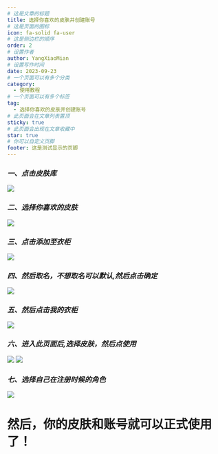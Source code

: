 ```yaml
---
# 这是文章的标题
title: 选择你喜欢的皮肤并创建账号
# 这是页面的图标
icon: fa-solid fa-user
# 这是侧边栏的顺序
order: 2
# 设置作者
author: YangXiaoMian
# 设置写作时间
date: 2023-09-23
# 一个页面可以有多个分类
category:
  - 使用教程
# 一个页面可以有多个标签
tag:
  - 选择你喜欢的皮肤并创建账号
# 此页面会在文章列表置顶
sticky: true
# 此页面会出现在文章收藏中
star: true
# 你可以自定义页脚
footer: 这是测试显示的页脚
---
```

### ***一、点击皮肤库***
![](https://m1.miaomc.cn/uploads/20230923_650ec48c5eeea.png)

### ***二、选择你喜欢的皮肤***
![](https://m1.miaomc.cn/uploads/20230923_650ec4ff82505.png)

### ***三、点击添加至衣柜***
![](https://m1.miaomc.cn/uploads/20230923_650ec541cf7ae.png)

### ***四、然后取名，不想取名可以默认,然后点击确定***
![](https://m1.miaomc.cn/uploads/20230923_650ec5427d32e.png)

### ***五、然后点击我的衣柜***
![](https://m1.miaomc.cn/uploads/20230923_650ec5b705fb5.png)

### ***六、进入此页面后,选择皮肤，然后点使用***
![](https://m1.miaomc.cn/uploads/20230923_650ec5f25f5eb.png)
![](https://m1.miaomc.cn/uploads/20230923_650ec635da3bd.png)

### ***七、选择自己在注册时候的角色***
![](https://m1.miaomc.cn/uploads/20230923_650ec6a6f293d.png)

# 然后，你的皮肤和账号就可以正式使用了！



